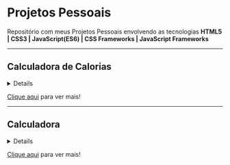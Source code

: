 <h1>Projetos Pessoais</h1>
<p>Repositório com meus Projetos Pessoais envolvendo as tecnologias <strong>HTML5 | CSS3 | JavaScript(ES6) | CSS Frameworks | JavaScript Frameworks</strong></p>
<hr>
<h2>Calculadora de Calorias</h2>
<details><strong>Calculadora de Calorias</strong> feita baseada no <a href='https://www.youtube.com/watch?v=yiDq9wUiUjc'>vídeo</a> do canal <a href='https://www.youtube.com/c/MateusSilvaDev'><strong>Mateus Silva</strong></a>.</details>
<p><a href='https://htmlpreview.github.io/?https://github.com/lucas1337dev/projetos-pessoais/blob/main/Calculadora%20de%20Calorias/index.html'>Clique aqui</a> para ver mais!</p>
<hr>
<h2>Calculadora</h2>
<details><strong>Calculadora feita baseada no <a href='https://www.youtube.com/watch?v=93wPYo1pjic'>vídeo</a> do canal <a href='https://www.youtube.com/c/dicasparadevs'>dicasparadevs</a></strong>!</details>
<p><a href='https://htmlpreview.github.io/?https://github.com/lucas1337dev/projetos-pessoais/blob/main/Calculadora/index.html'>Clique aqui</a> para ver mais!</p>
